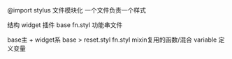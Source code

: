 @import stylus 文件模块化 一个文件负责一个样式

结构 widget 插件 base
fn.styl 功能串文件

base主 + widget系
base > reset.styl  fn.styl   mixin复用的函数/混合  variable 定义变量